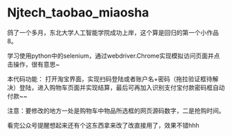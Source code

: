 # Njtech_taobao_miaosha

鸽了一个多月，东北大学人工智能学院成功上岸，这个算是回归的第一个小作品8。

学习使用python中的selenium，通过webdriver.Chrome实现模拟访问页面并点击操作，很有意思~

本代码功能：
  打开淘宝界面，实现扫码登陆或者账户名+密码（拖拉验证框待解决）登陆，进入购物车页面并实现结算，最后可再加入识别支付宝付款密码框自动付款~~
 
注意：要修改的地方一处是购物车中物品所选框的网页源码数字，二是抢购时间。

看完公众号提醒想起来还有个这东西拿来改了改直接用了，效果不错hhh
